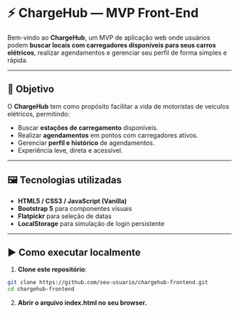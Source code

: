# ⚡ ChargeHub — MVP Front-End

Bem-vindo ao **ChargeHub**, um MVP de aplicação web onde usuários podem **buscar locais com carregadores disponíveis para seus carros elétricos**, realizar agendamentos e gerenciar seu perfil de forma simples e rápida.

---

## 🚀 Objetivo

O **ChargeHub** tem como propósito facilitar a vida de motoristas de veículos elétricos, permitindo:

- Buscar **estações de carregamento** disponíveis.
- Realizar **agendamentos** em pontos com carregadores ativos.
- Gerenciar **perfil e histórico** de agendamentos.
- Experiência leve, direta e acessível.

---

## 🖼️ Tecnologias utilizadas

- **HTML5 / CSS3 / JavaScript (Vanilla)**
- **Bootstrap 5** para componentes visuais
- **Flatpickr** para seleção de datas
- **LocalStorage** para simulação de login persistente

---

## ▶️ Como executar localmente

1. **Clone este repositório**:

```bash
git clone https://github.com/seu-usuario/chargehub-frontend.git
cd chargehub-frontend
```
2. **Abrir o arquivo index.html no seu browser.**
